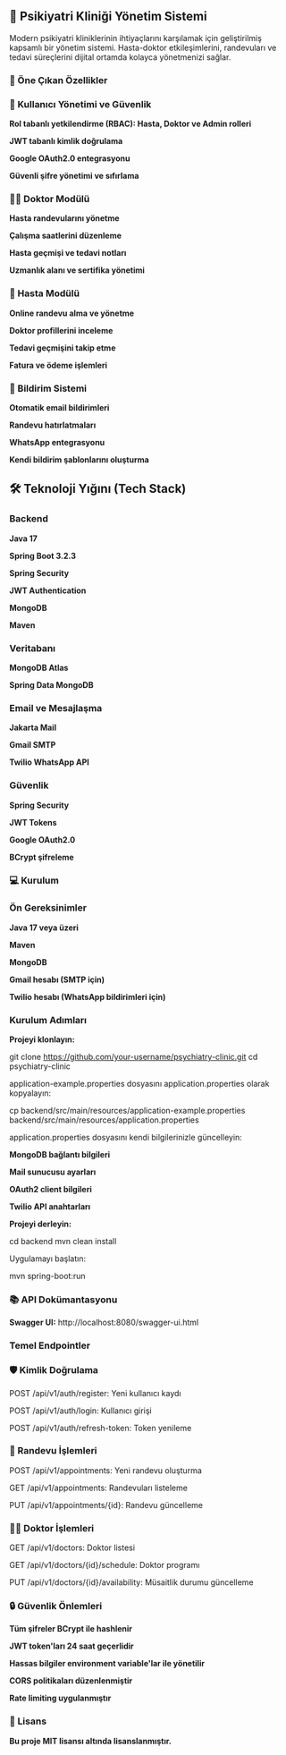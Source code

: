 ## 🏥 Psikiyatri Kliniği Yönetim Sistemi

Modern psikiyatri kliniklerinin ihtiyaçlarını karşılamak için geliştirilmiş kapsamlı bir yönetim sistemi. Hasta-doktor etkileşimlerini, randevuları ve tedavi süreçlerini dijital ortamda kolayca yönetmenizi sağlar.

### 🌟 Öne Çıkan Özellikler

### 🔐 Kullanıcı Yönetimi ve Güvenlik

**Rol tabanlı yetkilendirme (RBAC): Hasta, Doktor ve Admin rolleri**

**JWT tabanlı kimlik doğrulama**

**Google OAuth2.0 entegrasyonu**

**Güvenli şifre yönetimi ve sıfırlama**

### 👨‍⚕️ Doktor Modülü

**Hasta randevularını yönetme**

**Çalışma saatlerini düzenleme**

**Hasta geçmişi ve tedavi notları**

**Uzmanlık alanı ve sertifika yönetimi**

### 👤 Hasta Modülü

**Online randevu alma ve yönetme**

**Doktor profillerini inceleme**

**Tedavi geçmişini takip etme**

**Fatura ve ödeme işlemleri**

### 📨 Bildirim Sistemi

**Otomatik email bildirimleri**

**Randevu hatırlatmaları**

**WhatsApp entegrasyonu**

**Kendi bildirim şablonlarını oluşturma**

## 🛠 Teknoloji Yığını (Tech Stack)

### Backend

**Java 17**

**Spring Boot 3.2.3**

**Spring Security**

**JWT Authentication**

**MongoDB**

**Maven**

### Veritabanı

**MongoDB Atlas**

**Spring Data MongoDB**

### Email ve Mesajlaşma

**Jakarta Mail**

**Gmail SMTP**

**Twilio WhatsApp API**

### Güvenlik

**Spring Security**

**JWT Tokens**

**Google OAuth2.0**

**BCrypt şifreleme**

### 💻 Kurulum

### Ön Gereksinimler

**Java 17 veya üzeri**

**Maven**

**MongoDB**

**Gmail hesabı (SMTP için)**

**Twilio hesabı (WhatsApp bildirimleri için)**

### Kurulum Adımları

**Projeyi klonlayın:**

git clone https://github.com/your-username/psychiatry-clinic.git
cd psychiatry-clinic

application-example.properties dosyasını application.properties olarak kopyalayın:

cp backend/src/main/resources/application-example.properties backend/src/main/resources/application.properties

application.properties dosyasını kendi bilgilerinizle güncelleyin:

**MongoDB bağlantı bilgileri**

**Mail sunucusu ayarları**

**OAuth2 client bilgileri**

**Twilio API anahtarları**

**Projeyi derleyin:**

cd backend
mvn clean install

Uygulamayı başlatın:

mvn spring-boot:run

### 📚 API Dokümantasyonu

**Swagger UI:** http://localhost:8080/swagger-ui.html

### Temel Endpointler

### 🛡️ Kimlik Doğrulama

POST /api/v1/auth/register: Yeni kullanıcı kaydı

POST /api/v1/auth/login: Kullanıcı girişi

POST /api/v1/auth/refresh-token: Token yenileme

### 📅 Randevu İşlemleri

POST /api/v1/appointments: Yeni randevu oluşturma

GET /api/v1/appointments: Randevuları listeleme

PUT /api/v1/appointments/{id}: Randevu güncelleme

### 👨‍⚕️ Doktor İşlemleri

GET /api/v1/doctors: Doktor listesi

GET /api/v1/doctors/{id}/schedule: Doktor programı

PUT /api/v1/doctors/{id}/availability: Müsaitlik durumu güncelleme

### 🔒 Güvenlik Önlemleri

**Tüm şifreler BCrypt ile hashlenir**

**JWT token'ları 24 saat geçerlidir**

**Hassas bilgiler environment variable'lar ile yönetilir**

**CORS politikaları düzenlenmiştir**

**Rate limiting uygulanmıştır**

### 📝 Lisans

**Bu proje MIT lisansı altında lisanslanmıştır.**

